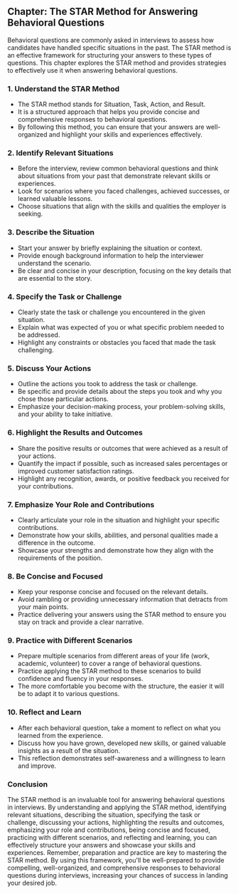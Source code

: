 Chapter: The STAR Method for Answering Behavioral Questions
-----------------------------------------------------------

Behavioral questions are commonly asked in interviews to assess how candidates have handled specific situations in the past. The STAR method is an effective framework for structuring your answers to these types of questions. This chapter explores the STAR method and provides strategies to effectively use it when answering behavioral questions.

### **1. Understand the STAR Method**

* The STAR method stands for Situation, Task, Action, and Result.
* It is a structured approach that helps you provide concise and comprehensive responses to behavioral questions.
* By following this method, you can ensure that your answers are well-organized and highlight your skills and experiences effectively.

### **2. Identify Relevant Situations**

* Before the interview, review common behavioral questions and think about situations from your past that demonstrate relevant skills or experiences.
* Look for scenarios where you faced challenges, achieved successes, or learned valuable lessons.
* Choose situations that align with the skills and qualities the employer is seeking.

### **3. Describe the Situation**

* Start your answer by briefly explaining the situation or context.
* Provide enough background information to help the interviewer understand the scenario.
* Be clear and concise in your description, focusing on the key details that are essential to the story.

### **4. Specify the Task or Challenge**

* Clearly state the task or challenge you encountered in the given situation.
* Explain what was expected of you or what specific problem needed to be addressed.
* Highlight any constraints or obstacles you faced that made the task challenging.

### **5. Discuss Your Actions**

* Outline the actions you took to address the task or challenge.
* Be specific and provide details about the steps you took and why you chose those particular actions.
* Emphasize your decision-making process, your problem-solving skills, and your ability to take initiative.

### **6. Highlight the Results and Outcomes**

* Share the positive results or outcomes that were achieved as a result of your actions.
* Quantify the impact if possible, such as increased sales percentages or improved customer satisfaction ratings.
* Highlight any recognition, awards, or positive feedback you received for your contributions.

### **7. Emphasize Your Role and Contributions**

* Clearly articulate your role in the situation and highlight your specific contributions.
* Demonstrate how your skills, abilities, and personal qualities made a difference in the outcome.
* Showcase your strengths and demonstrate how they align with the requirements of the position.

### **8. Be Concise and Focused**

* Keep your response concise and focused on the relevant details.
* Avoid rambling or providing unnecessary information that detracts from your main points.
* Practice delivering your answers using the STAR method to ensure you stay on track and provide a clear narrative.

### **9. Practice with Different Scenarios**

* Prepare multiple scenarios from different areas of your life (work, academic, volunteer) to cover a range of behavioral questions.
* Practice applying the STAR method to these scenarios to build confidence and fluency in your responses.
* The more comfortable you become with the structure, the easier it will be to adapt it to various questions.

### **10. Reflect and Learn**

* After each behavioral question, take a moment to reflect on what you learned from the experience.
* Discuss how you have grown, developed new skills, or gained valuable insights as a result of the situation.
* This reflection demonstrates self-awareness and a willingness to learn and improve.

### Conclusion

The STAR method is an invaluable tool for answering behavioral questions in interviews. By understanding and applying the STAR method, identifying relevant situations, describing the situation, specifying the task or challenge, discussing your actions, highlighting the results and outcomes, emphasizing your role and contributions, being concise and focused, practicing with different scenarios, and reflecting and learning, you can effectively structure your answers and showcase your skills and experiences. Remember, preparation and practice are key to mastering the STAR method. By using this framework, you'll be well-prepared to provide compelling, well-organized, and comprehensive responses to behavioral questions during interviews, increasing your chances of success in landing your desired job.

